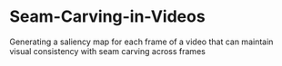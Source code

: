# Seam-Carving-in-Videos
Generating a saliency map for each frame of a video that can maintain visual consistency with seam carving across frames

